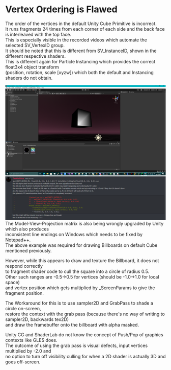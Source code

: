 # Vertex Ordering is Flawed

The order of the vertices in the default Unity Cube Primitive is incorrect. \
It runs fragments 24 times from each corner of each side and the back face is interleaved with the top face. \
This is especially visible in the recorded videos which automate the selected SV_VertexID group. \
It should be noted that this is different from SV_InstanceID, shown in the different respective shaders. \
This is different again for Particle Instancing which provides the correct float3x4 object transform \
(position, rotation, scale [xyzw]) which both the default and Instancing shaders do not obtain. 

![screenshot](/VertexOrdering/screenshot.png)
![screenshot2](/VertexOrdering/screenshot2.png)
The Model-View-Projection matrix is also being wrongly upgraded by Unity which also produces \
inconsistent line endings on Windows which needs to be fixed by Notepad++. \
The above example was required for drawing Billboards on default Cube mentioned previously.

However, while this appears to draw and texture the Billboard, it does not respond correctly \
to fragment shader code to cull the square into a circle of radius 0.5. \
Other such ranges are -0.5->0.5 for vertices (should be -1.0->1.0 for local space) \
and vertex position which gets multiplied by \_ScreenParams to give the fragment position.

The Workaround for this is to use sampler2D and GrabPass to shade a circle on-screen, \
restore the context with the grab pass (because there's no way of writing to sampler2D, backwards tex2D) \
and draw the framebuffer onto the billboard with alpha masked.

Unity CG and ShaderLab do not know the concept of Push/Pop of graphics contexts like GLES does. \
The outcome of using the grab pass is visual defects, input vertices multiplied by -2.0 and \
no option to turn off visibility culling for when a 2D shader is actually 3D and goes off-screen.
